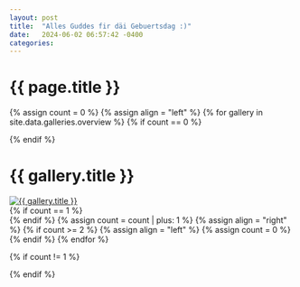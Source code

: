 ```yaml
---
layout: post
title:  "Alles Guddes fir däi Gebuertsdag :)"
date:   2024-06-02 06:57:42 -0400
categories: 
---
```


<h1>{{ page.title }}</h1>

<p></p>

{% assign count = 0 %}
{% assign align = "left" %}
{% for gallery in site.data.galleries.overview %}
{% if count == 0 %}<div class="row">{% endif %}
  <div class="half-width gallery-preview {{ align }}">
    <h1>{{ gallery.title }}</h1>
    <a href="{{ site.url }}{{ site.baseurl }}/photography/{{ gallery.directory }}.html">
      <img alt="{{ gallery.title }}" src="{{ site.url }}{{ site.baseurl }}/assets/photography/{% if gallery.picture_path %}{{ gallery.picture_path }}{% else %}{{ gallery.directory }}{% endif %}/{{ gallery.preview.thumbnail }}" />
    </a>
  </div>
{% if count == 1 %}</div>{% endif %}
{% assign count = count | plus: 1 %}
{% assign align = "right" %}
{% if count >= 2 %}
{% assign align = "left" %}
{% assign count = 0 %}
{% endif %}
{% endfor %}

{% if count != 1 %}
</div>
{% endif %}
